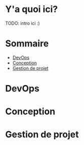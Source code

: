 # Y'a quoi ici?

TODO: intro ici :)

Sommaire
========

- [DevOps](#devops)
- [Conception](#conception)
- [Gestion de projet](#gestion-de-projet)


# DevOps


# Conception


# Gestion de projet

